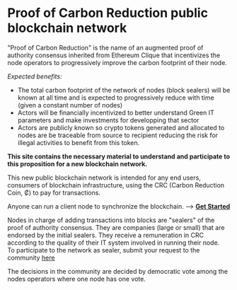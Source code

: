 # Proof of Carbon Reduction public blockchain network

"Proof of Carbon Reduction" is the name of an augmented proof of authority consensus inherited from Ethereum Clique that incentivizes the node operators to progressively improve the carbon footprint of their node.

_Expected benefits:_
* The total carbon footprint of the network of nodes (block sealers) will be known at all time and is expected to progressively reduce with time (given a constant number of nodes)
* Actors will be financially incentivized to better understand Green IT parameters and make investments for developping that sector
* Actors are publicly known so crypto tokens generated and allocated to nodes are be traceable from source to recipient reducing the risk for illegal activities to benefit from this token.

**This site contains the necessary material to understand and participate to this proposition for a new blockchain network.**

This new public blockchain network is intended for any end users, consumers of blockchain infrastructure, using the CRC (Carbon Reduction Coin, ₡) to pay for transactions.

Anyone can run a client node to synchronize the blockchain. --> [**Get Started**](https://github.com/ethereum-pocr/kerleano/tree/main/docs)    

Nodes in charge of adding transactions into blocks are "sealers" of the proof of authority consensus. They are companies (large or small) that are endorsed by the initial sealers. They receive a remuneration in CRC according to the quality of their IT system involved in running their node.    
To participate to the network as sealer, submit your request to the community [here](https://github.com/ethereum-pocr/pocrnet/issues/new/choose)

The decisions in the community are decided by democratic vote among the nodes operators where one node has one vote.
